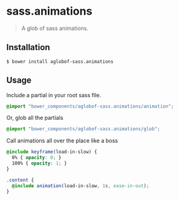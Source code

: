 # sass.animations
> A glob of sass animations.

## Installation

```shell
$ bower install aglobof-sass.animations
```
 
## Usage
 
Include a partial in your root sass file.

```scss
@import "bower_components/aglobof-sass.animations/animation";
```

Or, glob all the partials

```scss
@import "bower_components/aglobof-sass.animations/glob";
```
 
Call animations all over the place like a boss
 
```scss
@include keyframe(load-in-slow) {
  0% { opacity: 0; }
  100% { opacity: 1; }
}

.content {
  @include animation(load-in-slow, 1s, ease-in-out);
}
```
